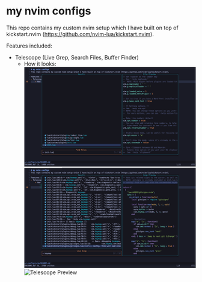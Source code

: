 # my nvim configs
This repo contains my custom nvim setup which I have built on top of kickstart.nvim (https://github.com/nvim-lua/kickstart.nvim).

Features included:
- Telescope (Live Grep, Search Files, Buffer Finder)
    - How it looks: 
        ![Telescope Preview](./telescope_preview.png "File Finder") 
        ![Telescope Preview](./telescope_preview_grep.png "Live Grep")
        ![Telescope Preview](,/telescope_preview_buf.png "Buffer Finder")
